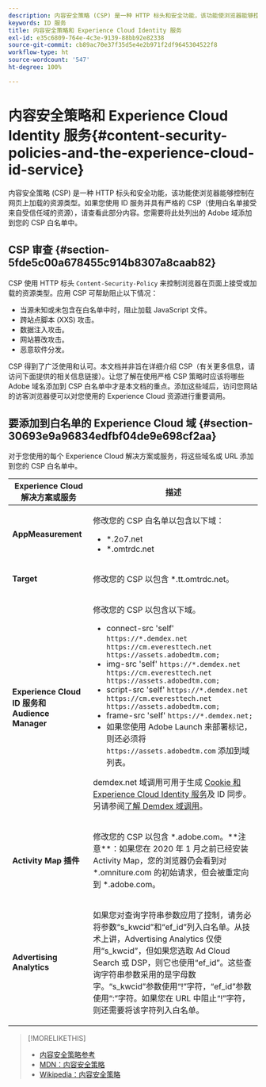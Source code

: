 ```yaml
---
description: 内容安全策略 (CSP) 是一种 HTTP 标头和安全功能，该功能使浏览器能够控制在网页上加载的资源类型。如果您使用 ID 服务并具有严格的 CSP（使用白名单接受来自受信任域的资源），请查看此部分内容。您需要将此处列出的 Adobe 域添加到您的 CSP 白名单中。
keywords: ID 服务
title: 内容安全策略和 Experience Cloud Identity 服务
exl-id: e35c6809-764e-4c3e-9139-88bb92e82338
source-git-commit: cb89ac70e37f35d5e4e2b971f2df9645304522f8
workflow-type: ht
source-wordcount: '547'
ht-degree: 100%

---
```


# 内容安全策略和 Experience Cloud Identity 服务{#content-security-policies-and-the-experience-cloud-id-service}

内容安全策略 (CSP) 是一种 HTTP 标头和安全功能，该功能使浏览器能够控制在网页上加载的资源类型。如果您使用 ID 服务并具有严格的 CSP（使用白名单接受来自受信任域的资源），请查看此部分内容。您需要将此处列出的 Adobe 域添加到您的 CSP 白名单中。

## CSP 审查 {#section-5fde5c00a678455c914b8307a8caab82}

CSP 使用 HTTP 标头 `Content-Security-Policy` 来控制浏览器在页面上接受或加载的资源类型。应用 CSP 可帮助阻止以下情况：

* 当源未知或未包含在白名单中时，阻止加载 JavaScript 文件。
* 跨站点脚本 (XXS) 攻击。
* 数据注入攻击。
* 网站篡改攻击。
* 恶意软件分发。

CSP 得到了广泛使用和认可。本文档并非旨在详细介绍 CSP（有关更多信息，请访问下面提供的相关信息链接）。让您了解在使用严格 CSP 策略时应该将哪些 Adobe 域名添加到 CSP 白名单中才是本文档的重点。添加这些域后，访问您网站的访客浏览器便可以对您使用的 Experience Cloud 资源进行重要调用。

## 要添加到白名单的 Experience Cloud 域 {#section-30693e9a96834edfbf04de9e698cf2aa}

对于您使用的每个 Experience Cloud 解决方案或服务，将这些域名或 URL 添加到您的 CSP 白名单中。

<table id="table_EC9FC999A62D4B7A830CE73B0AB9EF3C"> 
 <thead> 
  <tr> 
   <th colname="col1" class="entry"> Experience Cloud 解决方案或服务 </th> 
   <th colname="col2" class="entry"> 描述 </th> 
  </tr> 
 </thead>
 <tbody> 
  <tr> 
   <td colname="col1"> <p> <b>AppMeasurement</b> </p> </td> 
   <td colname="col2"> <p>修改您的 CSP 白名单以包含以下域： </p> <p> 
     <ul id="ul_7522AE83A03A4115A84DF5B32D6DD79B"> 
      <li id="li_AB1EC161FB154BEDA1BEFE76C8A38A90"> <span class="codeph"> *.2o7.net</span> </li> 
      <li id="li_4B12A283716746949201528CD6AF529E"> <span class="codeph"> *.omtrdc.net</span> </li> 
     </ul> </p> </td> 
  </tr> 
  <tr> 
   <td colname="col1"> <p> <b>Target</b> </p> </td> 
   <td colname="col2"> <p>修改您的 CSP 以包含 <span class="codeph">*.tt.omtrdc.net</span>。 </p> </td> 
  </tr> 
  <tr> 
   <td colname="col1"> <p> <b>Experience Cloud ID 服务和 Audience Manager</b> </p> </td> 
   <td colname="col2"> <p>修改您的 CSP 以包含以下域。</p> 
   <p><ul>
   <li>connect-src 'self' <code>https://*.demdex.net https://cm.everesttech.net https://assets.adobedtm.com;</code></li>
   <li>img-src 'self' <code>https://*.demdex.net https://cm.everesttech.net https://assets.adobedtm.com;</code></li>
   <li>script-src 'self' <code>https://*.demdex.net https://cm.everesttech.net https://assets.adobedtm.com;</code></li>
   <li>frame-src 'self' <code>https://*.demdex.net;</code></li>
   <li>如果您使用 Adobe Launch 来部署标记，则还必须将 <code>https://assets.adobedtm.com</code> 添加到域列表。</li></ul></p> <p><span class="codeph">demdex.net</span> 域调用可用于生成 <a href="../introduction/cookies.md" format="dita" scope="local">Cookie 和 Experience Cloud Identity 服务</a>及 ID 同步。另请参阅<a href="https://experienceleague.adobe.com/docs/audience-manager/user-guide/reference/demdex-calls.html?lang=zh-Hans" format="https" scope="external">了解 Demdex 域调用</a>。 </p> </td> </tr> 
 <tr>
 <td colname="col1"> <p> <b>Activity Map 插件</b> </p> </td> 
 <td colname="col2"> <p>修改您的 CSP 以包含 *.adobe.com。**注意**：如果您在 2020 年 1 月之前已经安装 Activity Map，您的浏览器仍会看到对 *.omniture.com 的初始请求，但会被重定向到 *.adobe.com。 </p></td> 
 </tr>
 <tr>
 <td colname="col1"> <p> <b>Advertising Analytics</b> </p> </td> 
 <td colname="col2"> <p>如果您对查询字符串参数应用了控制，请务必将参数“s_kwcid”和“ef_id”列入白名单。从技术上讲，Advertising Analytics 仅使用“s_kwcid”，但如果您选取 Ad Cloud Search 或 DSP，则它也使用“ef_id”。这些查询字符串参数采用的是字母数字。“s_kwcid”参数使用“!”字符，“ef_id”参数使用“:”字符。如果您在 URL 中阻止“!”字符，则还需要将该字符列入白名单。</p></td> 
 </tr>
 </tbody> 
</table>

>[!MORELIKETHIS]
>
>* [内容安全策略参考](https://content-security-policy.com/)
>* [MDN：内容安全策略](https://developer.mozilla.org/zh-CN/docs/Web/HTTP/CSP)
>* [Wikipedia：内容安全策略](https://en.wikipedia.org/wiki/Content_Security_Policy)

